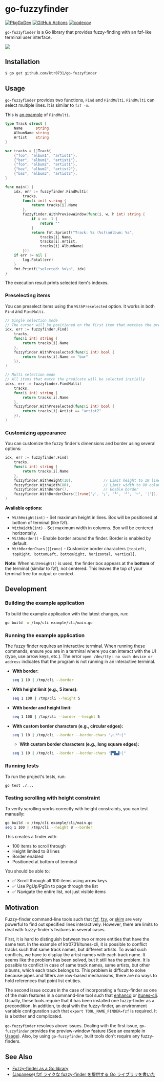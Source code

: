 # go-fuzzyfinder

[![PkgGoDev](https://pkg.go.dev/badge/github.com/ktr0731/go-fuzzyfinder)](https://pkg.go.dev/github.com/ktr0731/go-fuzzyfinder)
[![GitHub Actions](https://github.com/ktr0731/go-fuzzyfinder/workflows/main/badge.svg)](https://github.com/ktr0731/go-fuzzyfinder/actions)
[![codecov](https://codecov.io/gh/ktr0731/go-fuzzyfinder/branch/master/graph/badge.svg?token=RvpSTKDJGO)](https://codecov.io/gh/ktr0731/go-fuzzyfinder)

`go-fuzzyfinder` is a Go library that provides fuzzy-finding with an fzf-like terminal user interface.

![](https://user-images.githubusercontent.com/12953836/52424222-e1edc900-2b3c-11e9-8158-8e193844252a.png)

## Installation
``` bash
$ go get github.com/ktr0731/go-fuzzyfinder
```

## Usage
`go-fuzzyfinder` provides two functions, `Find` and `FindMulti`.
`FindMulti` can select multiple lines. It is similar to `fzf -m`.

This is [an example](//github.com/ktr0731/go-fuzzyfinder/blob/master/example/track/main.go) of `FindMulti`.

``` go
type Track struct {
    Name      string
    AlbumName string
    Artist    string
}

var tracks = []Track{
    {"foo", "album1", "artist1"},
    {"bar", "album1", "artist1"},
    {"foo", "album2", "artist1"},
    {"baz", "album2", "artist2"},
    {"baz", "album3", "artist2"},
}

func main() {
    idx, err := fuzzyfinder.FindMulti(
        tracks,
        func(i int) string {
            return tracks[i].Name
        },
        fuzzyfinder.WithPreviewWindow(func(i, w, h int) string {
            if i == -1 {
                return ""
            }
            return fmt.Sprintf("Track: %s (%s)\nAlbum: %s",
                tracks[i].Name,
                tracks[i].Artist,
                tracks[i].AlbumName)
        }))
    if err != nil {
        log.Fatal(err)
    }
    fmt.Printf("selected: %v\n", idx)
}
```

The execution result prints selected item's indexes.

### Preselecting items

You can preselect items using the `WithPreselected` option. It works in both `Find` and `FindMulti`.

``` go
// Single selection mode
// The cursor will be positioned on the first item that matches the predicate
idx, err := fuzzyfinder.Find(
    tracks,
    func(i int) string {
        return tracks[i].Name
    },
    fuzzyfinder.WithPreselected(func(i int) bool {
        return tracks[i].Name == "bar"
    }),
)

// Multi selection mode
// All items that match the predicate will be selected initially
idxs, err := fuzzyfinder.FindMulti(
    tracks,
    func(i int) string {
        return tracks[i].Name
    },
    fuzzyfinder.WithPreselected(func(i int) bool {
        return tracks[i].Artist == "artist2"
    }),
)
```

### Customizing appearance

You can customize the fuzzy finder's dimensions and border using several options:

``` go
idx, err := fuzzyfinder.Find(
    tracks,
    func(i int) string {
        return tracks[i].Name
    },
    fuzzyfinder.WithHeight(10),              // Limit height to 10 lines
    fuzzyfinder.WithWidth(80),               // Limit width to 80 columns
    fuzzyfinder.WithBorder(),                // Enable border
    fuzzyfinder.WithBorderChars([]rune{'╭', '╮', '╰', '╯', '─', '│'}), // Custom border style
)
```

**Available options:**
- `WithHeight(int)` - Set maximum height in lines. Box will be positioned at bottom of terminal (like fzf).
- `WithWidth(int)` - Set maximum width in columns. Box will be centered horizontally.
- `WithBorder()` - Enable border around the finder. Border is enabled by default.
- `WithBorderChars([]rune)` - Customize border characters `[topLeft, topRight, bottomLeft, bottomRight, horizontal, vertical]`.

**Note:** When `WithHeight()` is used, the finder box appears at the **bottom** of the terminal (similar to fzf), not centered. This leaves the top of your terminal free for output or context.

## Development

### Building the example application

To build the example application with the latest changes, run:

```bash
go build -o /tmp/cli example/cli/main.go
```

### Running the example application

The fuzzy finder requires an interactive terminal. When running these commands, ensure you are in a terminal where you can interact with the UI (type, use arrow keys, etc.). The error `open /dev/tty: no such device or address` indicates that the program is not running in an interactive terminal.

- **With border:**
  ```bash
  seq 1 10 | /tmp/cli --border
  ```
- **With height limit (e.g., 5 items):**
  ```bash
  seq 1 100 | /tmp/cli --height 5
  ```
- **With border and height limit:**
  ```bash
  seq 1 100 | /tmp/cli --border --height 5
  ```
- **With custom border characters (e.g., circular edges):**
  ```bash
  seq 1 10 | /tmp/cli --border --border-chars "╭╮╰╯─│"
  ```
  - **With custom border characters (e.g., long square edges):**
  ```bash
  seq 1 10 | /tmp/cli --border --border-chars "▛▜▙▟─│"
  ```

### Running tests

To run the project's tests, run:

```bash
go test ./...
```

### Testing scrolling with height constraint

To verify scrolling works correctly with height constraints, you can test manually:

```bash
go build -o /tmp/cli example/cli/main.go
seq 1 100 | /tmp/cli --height 8 --border
```

This creates a finder with:
- 100 items to scroll through
- Height limited to 8 lines
- Border enabled
- Positioned at bottom of terminal

You should be able to:
- ✅ Scroll through all 100 items using arrow keys
- ✅ Use PgUp/PgDn to page through the list
- ✅ Navigate the entire list, not just visible items

## Motivation
Fuzzy-finder command-line tools such that
[fzf](https://github.com/junegunn/fzf), [fzy](https://github.com/jhawthorn/fzy), or [skim](https://github.com/lotabout/skim)
are very powerful to find out specified lines interactively.
However, there are limits to deal with fuzzy-finder's features in several cases.

First, it is hard to distinguish between two or more entities that have the same text.
In the example of ktr0731/itunes-cli, it is possible to conflict tracks such that same track names, but different artists.
To avoid such conflicts, we have to display the artist names with each track name.
It seems like the problem has been solved, but it still has the problem.
It is possible to conflict in case of same track names, same artists, but other albums, which each track belongs to.
This problem is difficult to solve because pipes and filters are row-based mechanisms, there are no ways to hold references that point list entities.

The second issue occurs in the case of incorporating a fuzzy-finder as one of the main features in a command-line tool such that [enhancd](https://github.com/b4b4r07/enhancd) or [itunes-cli](https://github.com/ktr0731/itunes-cli).
Usually, these tools require that it has been installed one fuzzy-finder as a precondition.
In addition, to deal with the fuzzy-finder, an environment variable configuration such that `export TOOL_NAME_FINDER=fzf` is required.
It is a bother and complicated.

`go-fuzzyfinder` resolves above issues.
Dealing with the first issue, `go-fuzzyfinder` provides the preview-window feature (See an example in [Usage](#usage)).
Also, by using `go-fuzzyfinder`, built tools don't require any fuzzy-finders.

## See Also
- [Fuzzy-finder as a Go library](https://medium.com/@ktr0731/fuzzy-finder-as-a-go-library-590b7458200f)
- [(Japanese) fzf ライクな fuzzy-finder を提供する Go ライブラリを書いた](https://syfm.hatenablog.com/entry/2019/02/09/120000)
